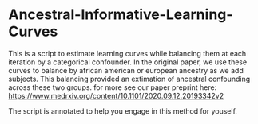 # Ancestral-Informative-Learning-Curves
This is a script to estimate learning curves while balancing them at each iteration by a categorical confounder. 
In the original paper, we use these curves to balance by african american or european ancestry as we add subjects. 
This balancing provided an extimation of ancestral confounding across these two groups. for more see our
paper preprint here: https://www.medrxiv.org/content/10.1101/2020.09.12.20193342v2

The script is annotated to help you engage in this method for youself. 

